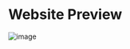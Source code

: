 # Website Preview 
![image](https://github.com/user-attachments/assets/dcc13a3e-ed5e-426f-82b0-0c8807822416)
